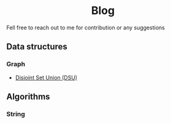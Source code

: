 <center>
<h1>Blog</h1>
</center>

Fell free to reach out to me for contribution or any suggestions

## Data structures

### Graph

- [Disjoint Set Union (DSU)](./blog.html?blog=data-structures/Union.md)

## Algorithms

### String
